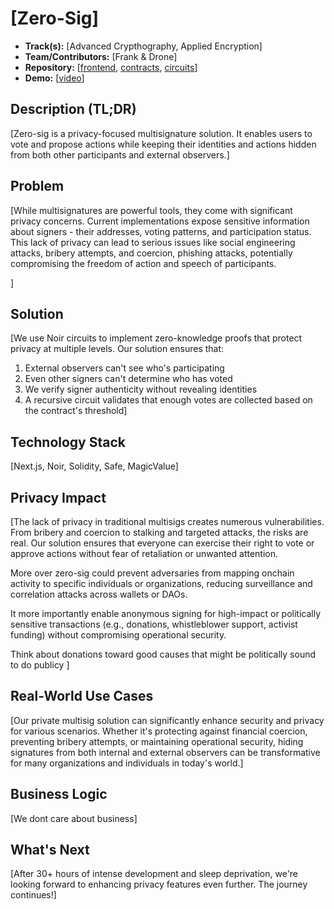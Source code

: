 # [Zero-Sig]

- **Track(s):** [Advanced Crypthography, Applied Encryption]
- **Team/Contributors:** [Frank & Drone]
- **Repository:** [[frontend](https://github.com/builders-garden/zero-sign-frontend), [contracts](https://github.com/builders-garden/ZeroSig-smart-contracts), [circuits](https://github.com/builders-garden/zero-sign-circuits)]
- **Demo:** [[video](https://www.youtube.com/watch?v=D2W7NF2qqqQ&feature=youtu.be)]

## Description (TL;DR)
[Zero-sig is a privacy-focused multisignature solution. It enables users to vote and propose actions while keeping their identities and actions hidden from both other participants and external observers.]

## Problem
[While multisignatures are powerful tools, they come with significant privacy concerns. Current implementations expose sensitive information about signers - their addresses, voting patterns, and participation status. This lack of privacy can lead to serious issues like social engineering attacks, bribery attempts, and coercion, phishing attacks, potentially compromising the freedom of action and speech of participants.


]

## Solution
[We use Noir circuits to implement zero-knowledge proofs that protect privacy at multiple levels. Our solution ensures that:
1. External observers can't see who's participating
2. Even other signers can't determine who has voted
3. We verify signer authenticity without revealing identities
4. A recursive circuit validates that enough votes are collected based on the contract's threshold]

## Technology Stack
[Next.js, Noir, Solidity, Safe, MagicValue]

## Privacy Impact
[The lack of privacy in traditional multisigs creates numerous vulnerabilities. From bribery and coercion to stalking and targeted attacks, the risks are real. Our solution ensures that everyone can exercise their right to vote or approve actions without fear of retaliation or unwanted attention.

More over zero-sig could prevent adversaries from mapping onchain activity to specific individuals or organizations, reducing surveillance and correlation attacks across wallets or DAOs.

It more importantly enable anonymous signing for high-impact or politically sensitive transactions (e.g., donations, whistleblower support, activist funding) without compromising operational security.

Think about donations toward good causes that might be politically sound to do publicy
]

## Real-World Use Cases
[Our private multisig solution can significantly enhance security and privacy for various scenarios. Whether it's protecting against financial coercion, preventing bribery attempts, or maintaining operational security, hiding signatures from both internal and external observers can be transformative for many organizations and individuals in today's world.]

## Business Logic
[We dont care about business]

## What's Next
[After 30+ hours of intense development and sleep deprivation, we're looking forward to enhancing privacy features even further. The journey continues!]